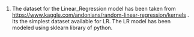 1. The dataset for the Linear_Regression model has been taken from https://www.kaggle.com/andonians/random-linear-regression/kernels .
Its the simplest dataset available for LR. The LR model has been modeled using sklearn library of python.
